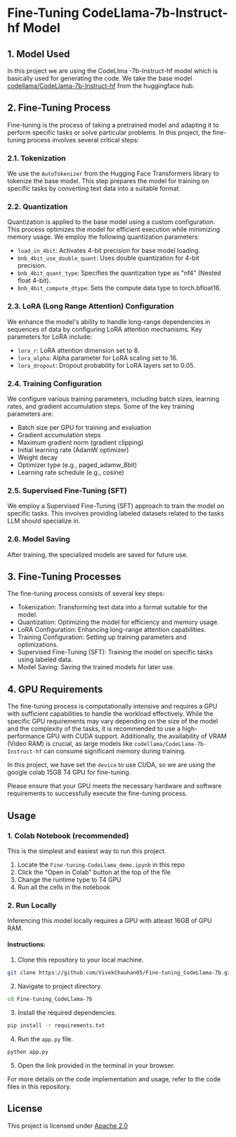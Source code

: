 # Fine-Tuning CodeLlama-7b-Instruct-hf Model
## 1. Model Used

In this project we are using the CodeLlma -7b-Instruct-hf model which is basically used for generating the code.
We take the base model [codellama/CodeLlama-7b-Instruct-hf](https://huggingface.co/codellama/CodeLlama-7b-Instruct-hf) from the huggingface hub.

## 2. Fine-Tuning Process

Fine-tuning is the process of taking a pretrained model and adapting it to perform specific tasks or solve particular problems. In this project, the fine-tuning process involves several critical steps:

### 2.1. Tokenization

We use the `AutoTokenizer` from the Hugging Face Transformers library to tokenize the base model. This step prepares the model for training on specific tasks by converting text data into a suitable format.

### 2.2. Quantization

Quantization is applied to the base model using a custom configuration. This process optimizes the model for efficient execution while minimizing memory usage. We employ the following quantization parameters:

- `load_in_4bit`: Activates 4-bit precision for base model loading.
- `bnb_4bit_use_double_quant`: Uses double quantization for 4-bit precision.
- `bnb_4bit_quant_type`: Specifies the quantization type as "nf4" (Nested float 4-bit).
- `bnb_4bit_compute_dtype`: Sets the compute data type to torch.bfloat16.

### 2.3. LoRA (Long Range Attention) Configuration

We enhance the model's ability to handle long-range dependencies in sequences of data by configuring LoRA attention mechanisms. Key parameters for LoRA include:

- `lora_r`: LoRA attention dimension set to 8.
- `lora_alpha`: Alpha parameter for LoRA scaling set to 16.
- `lora_dropout`: Dropout probability for LoRA layers set to 0.05.

### 2.4. Training Configuration

We configure various training parameters, including batch sizes, learning rates, and gradient accumulation steps. Some of the key training parameters are:

- Batch size per GPU for training and evaluation
- Gradient accumulation steps
- Maximum gradient norm (gradient clipping)
- Initial learning rate (AdamW optimizer)
- Weight decay
- Optimizer type (e.g., paged_adamw_8bit)
- Learning rate schedule (e.g., cosine)

### 2.5. Supervised Fine-Tuning (SFT)

We employ a Supervised Fine-Tuning (SFT) approach to train the model on specific tasks. This involves providing labeled datasets related to the tasks LLM should specialize in.

### 2.6. Model Saving

After training, the specialized models are saved for future use.

## 3. Fine-Tuning Processes

The fine-tuning process consists of several key steps:

- Tokenization: Transforming text data into a format suitable for the model.
- Quantization: Optimizing the model for efficiency and memory usage.
- LoRA Configuration: Enhancing long-range attention capabilities.
- Training Configuration: Setting up training parameters and optimizations.
- Supervised Fine-Tuning (SFT): Training the model on specific tasks using labeled data.
- Model Saving: Saving the trained models for later use.

## 4. GPU Requirements

The fine-tuning process is computationally intensive and requires a GPU with sufficient capabilities to handle the workload effectively. While the specific GPU requirements may vary depending on the size of the model and the complexity of the tasks, it is recommended to use a high-performance GPU with CUDA support. Additionally, the availability of VRAM (Video RAM) is crucial, as large models like `codellama/CodeLlama-7b-Instruct-hf` can consume significant memory during training. 

In this project, we have set the `device` to use CUDA, so we are using the google colab 15GB T4 GPU for fine-tuning.

Please ensure that your GPU meets the necessary hardware and software requirements to successfully execute the fine-tuning process.

## Usage

### 1. Colab Notebook (recommended)

This is the simplest and easiest way to run this project.

1. Locate the `Fine-tuning-CodeLlama_demo.ipynb` in this repo
2. Click the "Open in Colab" button at the top of the file
3. Change the runtime type to T4 GPU
4. Run all the cells in the notebook

### 2. Run Locally

Inferencing this model locally requires a GPU with atleast 16GB of GPU RAM.

#### Instructions:

1. Clone this repository to your local machine.
```bash
git clone https://github.com/VivekChauhan05/Fine-tuning_CodeLlama-7b.git
```

2. Navigate to project directory.
```bash
cd Fine-tuning_CodeLlama-7b
```

3. Install the required dependencies. 
```bash
pip install -r requirements.txt
```

4. Run the `app.py` file.
```bash
python app.py
```

5. Open the link provided in the terminal in your browser.

For more details on the code implementation and usage, refer to the code files in this repository.


## License

This project is licensed under [Apache 2.0](LICENSE)